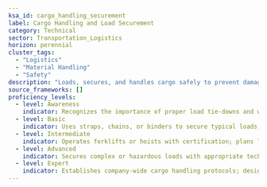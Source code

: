 ```yaml
---
ksa_id: cargo_handling_securement  
label: Cargo Handling and Load Securement  
category: Technical  
sector: Transportation_Logistics  
horizon: perennial  
cluster_tags:  
  - "Logistics"  
  - "Material Handling"  
  - "Safety"  
description: "Loads, secures, and handles cargo safely to prevent damage during transit and ensure compliance with transport regulations."  
source_frameworks: []  
proficiency_levels:  
  - level: Awareness  
    indicator: Recognizes the importance of proper load tie-downs and weight distribution; assists in basic loading tasks under supervision.  
  - level: Basic  
    indicator: Uses straps, chains, or binders to secure typical loads; evenly distributes weight on vehicles and operates pallet jacks safely.  
  - level: Intermediate  
    indicator: Operates forklifts or hoists with certification; plans load arrangements to prevent shifting and adheres to legal weight limits.  
  - level: Advanced  
    indicator: Secures complex or hazardous loads with appropriate techniques; trains crew on load securement and inspects equipment (e.g. rigging) for safety.  
  - level: Expert  
    indicator: Establishes company-wide cargo handling protocols; designs load securement training programs and consults on logistics safety standards.  
---
```

